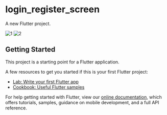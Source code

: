 # login_register_screen

A new Flutter project.

![1](https://user-images.githubusercontent.com/66769129/176485945-59748986-2fe6-494c-b1d9-4e595f299d62.png)
![2](https://user-images.githubusercontent.com/66769129/176486413-96aa7c7d-f63e-4aba-bbc8-da07112c51cd.png)



## Getting Started

This project is a starting point for a Flutter application.

A few resources to get you started if this is your first Flutter project:

- [Lab: Write your first Flutter app](https://flutter.dev/docs/get-started/codelab)
- [Cookbook: Useful Flutter samples](https://flutter.dev/docs/cookbook)

For help getting started with Flutter, view our
[online documentation](https://flutter.dev/docs), which offers tutorials,
samples, guidance on mobile development, and a full API reference.

